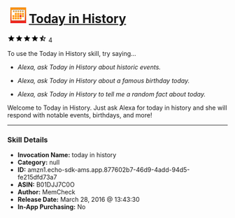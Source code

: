 # &nbsp;<img src="skill_icon" alt="Today in History icon" width="36"> [Today in History](http://alexa.amazon.com/#skills/amzn1.echo-sdk-ams.app.877602b7-46d9-4add-94d5-fe215dfd73a7)
![4.2 stars](../../images/ic_star_black_18dp_1x.png)![4.2 stars](../../images/ic_star_black_18dp_1x.png)![4.2 stars](../../images/ic_star_black_18dp_1x.png)![4.2 stars](../../images/ic_star_black_18dp_1x.png)![4.2 stars](../../images/ic_star_half_black_18dp_1x.png) 4

To use the Today in History skill, try saying...

* *Alexa, ask Today in History about historic events.*

* *Alexa, ask Today in History about a famous birthday today.*

* *Alexa, ask Today in History to tell me a random fact about today.*

Welcome to Today in History. Just ask Alexa for today in history and she will respond with notable events, birthdays, and more!

***

### Skill Details

* **Invocation Name:** today in history
* **Category:** null
* **ID:** amzn1.echo-sdk-ams.app.877602b7-46d9-4add-94d5-fe215dfd73a7
* **ASIN:** B01DJJ7C0O
* **Author:** MemCheck
* **Release Date:** March 28, 2016 @ 13:43:30
* **In-App Purchasing:** No
